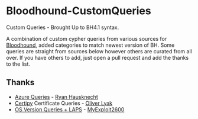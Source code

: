 # Bloodhound-CustomQueries
Custom Queries - Brought Up to BH4.1 syntax.

A combination of custom cypher queries from various sources for [Bloodhound](https://github.com/BloodHoundAD/BloodHound), added categories to match newest version of BH. Some queries are straight from sources below however others are curated from all over. If you have others to add, just open a pull request and add the thanks to the list.

## Thanks
- [Azure Queries](https://github.com/hausec/Bloodhound-Custom-Queries) - [Ryan Hausknecht](https://twitter.com/Haus3c)
- [Certipy](https://github.com/ly4k/Certipy) Certificate Queries - [Oliver Lyak](https://twitter.com/ly4k_)
- [OS Version Queries + LAPS](https://github.com/myexploit/bloodhound-custom-queries) - [MyExploit2600](https://twitter.com/myexploit2600)
